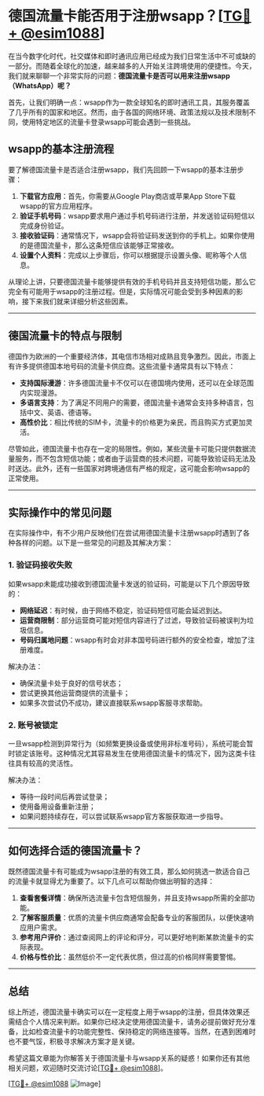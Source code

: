 # 德国流量卡能否用于注册wsapp？[[TG💪+ @esim1088](https://t.me/s/esim1088)]

在当今数字化时代，社交媒体和即时通讯应用已经成为我们日常生活中不可或缺的一部分。而随着全球化的加速，越来越多的人开始关注跨境使用的便捷性。今天，我们就来聊聊一个非常实际的问题：**德国流量卡是否可以用来注册wsapp（WhatsApp）呢？**

首先，让我们明确一点：wsapp作为一款全球知名的即时通讯工具，其服务覆盖了几乎所有的国家和地区。然而，由于各国的网络环境、政策法规以及技术限制不同，使用特定地区的流量卡登录wsapp可能会遇到一些挑战。

## wsapp的基本注册流程

要了解德国流量卡是否适合注册wsapp，我们先回顾一下wsapp的基本注册步骤：

1. **下载官方应用**：首先，你需要从Google Play商店或苹果App Store下载wsapp的官方应用程序。
2. **验证手机号码**：wsapp要求用户通过手机号码进行注册，并发送验证码短信以完成身份验证。
3. **接收验证码**：通常情况下，wsapp会将验证码发送到你的手机上。如果你使用的是德国流量卡，那么这条短信应该能够正常接收。
4. **设置个人资料**：完成以上步骤后，你可以根据提示设置头像、昵称等个人信息。

从理论上讲，只要德国流量卡能够提供有效的手机号码并且支持短信功能，那么它完全有可能用于wsapp的注册过程。但是，实际情况可能会受到多种因素的影响，接下来我们就来详细分析这些因素。

---

## 德国流量卡的特点与限制

德国作为欧洲的一个重要经济体，其电信市场相对成熟且竞争激烈。因此，市面上有许多提供德国本地号码的流量卡供应商。这些流量卡通常具有以下特点：

- **支持国际漫游**：许多德国流量卡不仅可以在德国境内使用，还可以在全球范围内实现漫游。
- **多语言支持**：为了满足不同用户的需要，德国流量卡通常会支持多种语言，包括中文、英语、德语等。
- **高性价比**：相比传统的SIM卡，流量卡的价格更为亲民，而且购买方式更加灵活。

尽管如此，德国流量卡也存在一定的局限性。例如，某些流量卡可能只提供数据流量服务，而不包含短信功能；或者由于运营商的技术问题，可能导致验证码无法及时送达。此外，还有一些国家对跨境通信有严格的规定，这可能会影响wsapp的正常使用。

---

## 实际操作中的常见问题

在实际操作中，有不少用户反映他们在尝试用德国流量卡注册wsapp时遇到了各种各样的问题。以下是一些常见的问题及其解决方案：

### 1. 验证码接收失败

如果wsapp未能成功接收到德国流量卡发送的验证码，可能是以下几个原因导致的：
- **网络延迟**：有时候，由于网络不稳定，验证码短信可能会延迟到达。
- **运营商限制**：部分运营商可能对短信内容进行了过滤，导致验证码被误判为垃圾信息。
- **号码归属地问题**：wsapp有时会对非本国号码进行额外的安全检查，增加了注册难度。

解决办法：
- 确保流量卡处于良好的信号状态；
- 尝试更换其他运营商提供的流量卡；
- 如果多次尝试仍不成功，建议直接联系wsapp客服寻求帮助。

### 2. 账号被锁定

一旦wsapp检测到异常行为（如频繁更换设备或使用非标准号码），系统可能会暂时锁定该账号。这种情况尤其容易发生在使用德国流量卡的情况下，因为这类卡往往具有较高的灵活性。

解决办法：
- 等待一段时间后再尝试登录；
- 使用备用设备重新注册；
- 如果问题持续存在，可以尝试联系wsapp官方客服获取进一步指导。

---

## 如何选择合适的德国流量卡？

既然德国流量卡有可能成为wsapp注册的有效工具，那么如何挑选一款适合自己的流量卡就显得尤为重要了。以下几点可以帮助你做出明智的选择：

1. **查看套餐详情**：确保所选流量卡包含短信服务，并且支持wsapp所需的全部功能。
2. **了解客服质量**：优质的流量卡供应商通常会配备专业的客服团队，以便快速响应用户需求。
3. **参考用户评价**：通过查阅网上的评论和评分，可以更好地判断某款流量卡的实际表现。
4. **价格与性价比**：虽然低价不一定代表优质，但过高的价格同样需要警惕。

---

## 总结

综上所述，德国流量卡确实可以在一定程度上用于wsapp的注册，但具体效果还需结合个人情况来判断。如果你已经决定使用德国流量卡，请务必提前做好充分准备，比如检查流量卡的功能完整性、保持稳定的网络连接等。当然，在遇到困难时也不要气馁，积极寻求解决方案才是关键。

希望这篇文章能为你解答关于德国流量卡与wsapp关系的疑惑！如果你还有其他相关问题，欢迎随时交流讨论[[TG💪+ @esim1088](https://t.me/s/esim1088)]。

[[TG💪+ @esim1088](https://t.me/s/esim1088) ![Image](https://i.postimg.cc/4NQfJmqS/Snipaste-2025-05-13-00-14-12.png)]